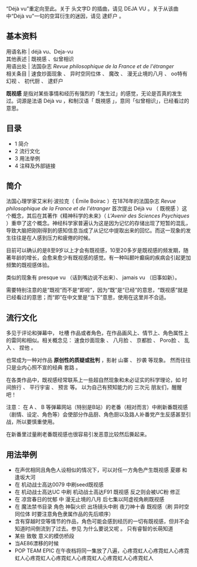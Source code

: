 “Déjà vu”重定向至此。关于  头文字D  的插曲，请见  DEJA VU  。关于从该曲中“Déjà vu”一句的空耳衍生的迷因，请见  逮虾户
。

**基本资料**  
---  
用语名称  |  déjà vu、Deja-vu   
其他表述  |  既視感  、似曾相识   
用语出处  |  法国杂志  _Revue philosophique de la France et de l'étranger_  
相关条目  |  速食炒面现象  、  异时空同位体  、  魔改  、  漫无止境的八月  、  oo特有幻视  、  初代厨  、  逮虾户   
  
**既视感** 是指对某些事情和经历有强烈的「发生过」的感觉，无论是否真的发生过。词源是法语  Déjà vu  ，和制汉语「  既視感
」，意同「似曾相识」，已经看过的意思。

##  目录

  * 1  简介 
  * 2  流行文化 
  * 3  用法举例 
  * 4  注释及外部链接 

##  简介

法国心理学家艾米利·波拉克（  Émile Boirac  ）在1876年的法国杂志  _Revue philosophique de la France
et de l'étranger_ 首次提出  Déjà vu  （  既視感  ）这个概念，其后在其著作《精神科学的未来》（  _L'Avenir des
Sciences Psychiques_
）重申了这个概念。神经科学家普遍认为这是因为记忆的存储出现了短暂的混乱，导致大脑把刚刚得到的感知信息当成了从记忆中提取出来的回忆。而这一现象的发生往往是在人感到压力和疲倦的时候。

目前可以确认的是8至9岁以上才会有既视感，10至20多岁是既视感的频发期，随著年龄的增长，会愈来愈少有既视感的感觉。有一种叫颞叶癫痫的疾病会引起更加频繁的既视感体验。

类似的现象有  presque vu  （话到嘴边说不出来）、  jamais vu  （旧事如新）。

需要特别注意的是“既视”而不是“即视”，因为“既”是“已经”的意思，“既视感”就是已经看过的意思；而“即”在中文里是“当下”意思，使用在这里并不合适。

##  流行文化

多见于评论和弹幕中，  吐槽  作品或者角色，在作品画风上、情节上、角色属性上的雷同和相似。相关概念见：  速食炒面现象  、  八月脸  、  京都脸
、  Poro脸  、  乱入  、  捏他  。

也常成为一种对作品 **原创性的质疑或批判** ，影射  山寨  、  抄袭  等现象。  然而往往只是业内心照不宣的经典  套路  。

在各类作品中，既视感经常联系上一些超自然现象和未必证实的科学理论，如  时间旅行  、  平行宇宙  、  预言  等。  以为自己有预知能力的  三次元
朋友们，醒醒吧！

注意：  在  A  、  B
等弹幕网站（特别是B站）的老番（相对而言）中刷新番既视感（剧情、设定、角色等）会使部分作品厨、角色厨以及路人补番党产生反感甚至引战，所以要慎重使用。

在新番里过量刷老番既视感也很容易引发恶意比较然后撕起来。

##  用法举例

  * 在声优相同且角色人设相似的情况下，可以对任一方角色产生既视感  夏娜  和  逢坂大河 
  * 在  机动战士高达0079  中刷seed既视感 
  * 在  机动战士高达UC  中刷  机动战士高达F91  既视感  反之则会被UC粉  修正 
  * 在  凉宫春日的忧郁  中  漫无止境的八月  后七集以阿虚视角刷既视感 
  * 在  魔法禁书目录  角色  神裂火织  出场镜头中刷  夜刀神十香  既视感（刷  异时空同位体  时要注意角色隶属作品的先后顺序） 
  * 含有穿越时空等情节的作品，角色可能会感到经历的一切有既视感，但并不会知道时间倒流到了过去。参见  为什么要说又呢  。  只有睿智的长萌知道 
  * 某些  致敬  意义的模仿桥段 
  * 当AE86漂移的时候 
  * POP TEAM EPIC  在午夜档将同一集放了八遍，心疼霓虹人心疼霓虹人心疼霓虹人心疼霓虹人心疼霓虹人心疼霓虹人心疼霓虹人心疼霓虹人 